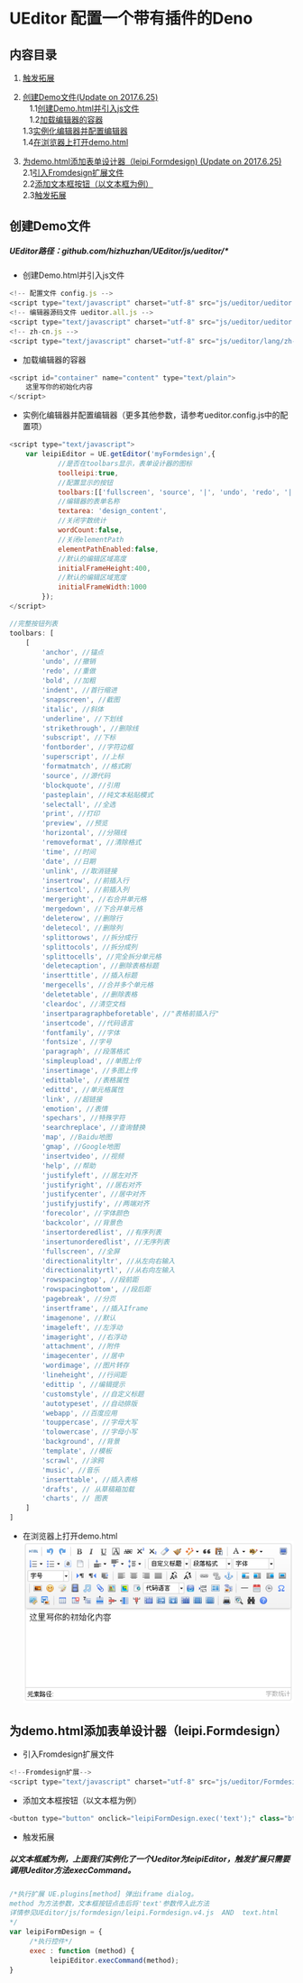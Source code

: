 # UEditor 配置一个带有插件的Deno 
## 内容目录
  1. [触发拓展](https://github.com/hizhuzhan/UEditor/blob/master/README.md#内容目录)

1. [创建Demo文件(Update on 2017.6.25)](https://github.com/hizhuzhan/UEditor/blob/master/README.md#创建Demo文件)<br>
    1.1[创建Demo.html并引入js文件](https://github.com/hizhuzhan/UEditor/blob/master/README.md#创建Demo.html并引入js文件)<br>
    1.2[加载编辑器的容器](https://github.com/hizhuzhan/UEditor/blob/master/README.md#加载编辑器的容器)<br>
    1.3[实例化编辑器并配置编辑器](https://github.com/hizhuzhan/UEditor/blob/master/README.md#实例化编辑器并配置编辑器（更多其他参数，请参考ueditor.config.js中的配置项）)<br>
    1.4[在浏览器上打开demo.html](https://github.com/hizhuzhan/UEditor/blob/master/README.md#在浏览器上打开demo.html)<br>
2. [为demo.html添加表单设计器（leipi.Formdesign) (Update on 2017.6.25)](https://github.com/hizhuzhan/UEditor/blob/master/README.md#为demo.html添加表单设计器（leipi.Formdesign）)<br>
    2.1[引入Fromdesign扩展文件](https://github.com/hizhuzhan/UEditor/blob/master/README.md#引入Fromdesign扩展文件)<br>
    2.2[添加文本框按钮（以文本框为例）](https://github.com/hizhuzhan/UEditor/blob/master/README.md#添加文本框按钮（以文本框为例）)<br>
    2.3[触发拓展](https://github.com/hizhuzhan/UEditor/blob/master/README.md#触发拓展)

## 创建Demo文件
##### UEditor路径：github.com/hizhuzhan/UEditor/js/ueditor/*
* 创建Demo.html并引入js文件
```javascript
<!-- 配置文件 config.js -->
<script type="text/javascript" charset="utf-8" src="js/ueditor/ueditor.config.js"></script>
<!-- 编辑器源码文件 ueditor.all.js -->
<script type="text/javascript" charset="utf-8" src="js/ueditor/ueditor.all.js"></script>
<!-- zh-cn.js -->
<script type="text/javascript" charset="utf-8" src="js/ueditor/lang/zh-cn/zh-cn.js"></script>
```
* 加载编辑器的容器
```javascript
<script id="container" name="content" type="text/plain">
    这里写你的初始化内容
</script>
```
* 实例化编辑器并配置编辑器（更多其他参数，请参考ueditor.config.js中的配置项）
```javascript
<script type="text/javascript">
    var leipiEditor = UE.getEditor('myFormdesign',{
            //是否在toolbars显示，表单设计器的图标 
            toolleipi:true,
            //配置显示的按钮
            toolbars:[['fullscreen', 'source', '|', 'undo', 'redo', '|','bold', 'italic', 'underline', 'fontborder', 'strikethrough',  'removeformat', '|', 'forecolor', 'backcolor', 'insertorderedlist', 'insertunorderedlist','|', 'fontfamily', 'fontsize', '|', 'indent', '|', 'justifyleft', 'justifycenter', 'justifyright', 'justifyjustify', '|',  'link', 'unlink',  '|',  'horizontal',  'spechars',  'wordimage', '|', 'inserttable', 'deletetable',  'mergecells',  'splittocells']],
            //编辑器的表单名称   
            textarea: 'design_content',
            //关闭字数统计
            wordCount:false,
            //关闭elementPath
            elementPathEnabled:false,
            //默认的编辑区域高度
            initialFrameHeight:400,
            //默认的编辑区域宽度
            initialFrameWidth:1000
        });
</script>
```
```javascript
//完整按钮列表
toolbars: [
    [
        'anchor', //锚点
        'undo', //撤销
        'redo', //重做
        'bold', //加粗
        'indent', //首行缩进
        'snapscreen', //截图
        'italic', //斜体
        'underline', //下划线
        'strikethrough', //删除线
        'subscript', //下标
        'fontborder', //字符边框
        'superscript', //上标
        'formatmatch', //格式刷
        'source', //源代码
        'blockquote', //引用
        'pasteplain', //纯文本粘贴模式
        'selectall', //全选
        'print', //打印
        'preview', //预览
        'horizontal', //分隔线
        'removeformat', //清除格式
        'time', //时间
        'date', //日期
        'unlink', //取消链接
        'insertrow', //前插入行
        'insertcol', //前插入列
        'mergeright', //右合并单元格
        'mergedown', //下合并单元格
        'deleterow', //删除行
        'deletecol', //删除列
        'splittorows', //拆分成行
        'splittocols', //拆分成列
        'splittocells', //完全拆分单元格
        'deletecaption', //删除表格标题
        'inserttitle', //插入标题
        'mergecells', //合并多个单元格
        'deletetable', //删除表格
        'cleardoc', //清空文档
        'insertparagraphbeforetable', //"表格前插入行"
        'insertcode', //代码语言
        'fontfamily', //字体
        'fontsize', //字号
        'paragraph', //段落格式
        'simpleupload', //单图上传
        'insertimage', //多图上传
        'edittable', //表格属性
        'edittd', //单元格属性
        'link', //超链接
        'emotion', //表情
        'spechars', //特殊字符
        'searchreplace', //查询替换
        'map', //Baidu地图
        'gmap', //Google地图
        'insertvideo', //视频
        'help', //帮助
        'justifyleft', //居左对齐
        'justifyright', //居右对齐
        'justifycenter', //居中对齐
        'justifyjustify', //两端对齐
        'forecolor', //字体颜色
        'backcolor', //背景色
        'insertorderedlist', //有序列表
        'insertunorderedlist', //无序列表
        'fullscreen', //全屏
        'directionalityltr', //从左向右输入
        'directionalityrtl', //从右向左输入
        'rowspacingtop', //段前距
        'rowspacingbottom', //段后距
        'pagebreak', //分页
        'insertframe', //插入Iframe
        'imagenone', //默认
        'imageleft', //左浮动
        'imageright', //右浮动
        'attachment', //附件
        'imagecenter', //居中
        'wordimage', //图片转存
        'lineheight', //行间距
        'edittip ', //编辑提示
        'customstyle', //自定义标题
        'autotypeset', //自动排版
        'webapp', //百度应用
        'touppercase', //字母大写
        'tolowercase', //字母小写
        'background', //背景
        'template', //模板
        'scrawl', //涂鸦
        'music', //音乐
        'inserttable', //插入表格
        'drafts', // 从草稿箱加载
        'charts', // 图表
    ]
]
```
* 在浏览器上打开demo.html<br>
![demo.html](https://github.com/hizhuzhan/UEditor/raw/master/img/demo.png)
## 为demo.html添加表单设计器（leipi.Formdesign）
* 引入Fromdesign扩展文件
```javascript
<!--Fromdesign扩展-->
<script type="text/javascript" charset="utf-8" src="js/ueditor/Formdesign/leipi.Formdesign.v4.js"></script>
```
* 添加文本框按钮（以文本框为例）
```javascript
<button type="button" onclick="leipiFormDesign.exec('text');" class="btn btn-info">文本框</button>
```
* 触发拓展
##### 以文本框威为例，上面我们实例化了一个Ueditor为leipiEditor，触发扩展只需要调用Ueditor方法execCommand。
```javascript
/*执行扩展 UE.plugins[method] 弹出iframe dialog。
method 为方法参数，文本框按钮点击后将'text'参数传入此方法
详情参见UEditor/js/formdesign/leipi.Formdesign.v4.js  AND  text.html
*/
var leipiFormDesign = {
     /*执行控件*/
     exec : function (method) {
          leipiEditor.execCommand(method);
}
```


